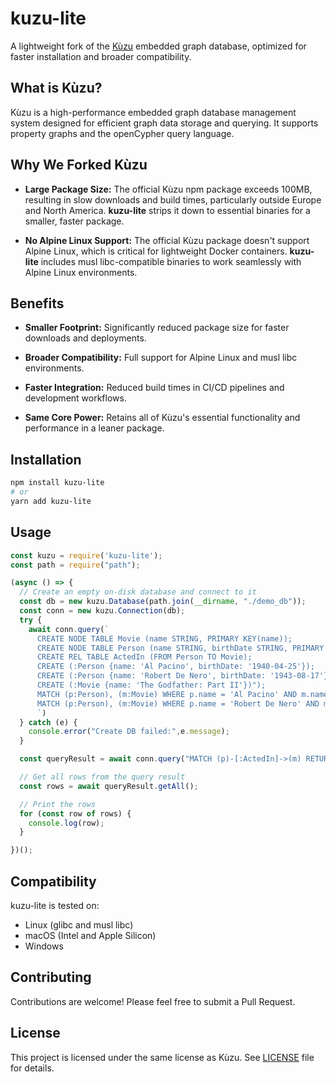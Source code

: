 # kuzu-lite

A lightweight fork of the [Kùzu](https://github.com/kuzudb/kuzu) embedded graph database, optimized for faster installation and broader compatibility.

## What is Kùzu?

Kùzu is a high-performance embedded graph database management system designed for efficient graph data storage and querying. It supports property graphs and the openCypher query language.

## Why We Forked Kùzu

- **Large Package Size:** The official Kùzu npm package exceeds 100MB, resulting in slow downloads and build times, particularly outside Europe and North America. **kuzu-lite** strips it down to essential binaries for a smaller, faster package.

- **No Alpine Linux Support:** The official Kùzu package doesn't support Alpine Linux, which is critical for lightweight Docker containers. **kuzu-lite** includes musl libc-compatible binaries to work seamlessly with Alpine Linux environments.

## Benefits

- **Smaller Footprint:** Significantly reduced package size for faster downloads and deployments.

- **Broader Compatibility:** Full support for Alpine Linux and musl libc environments.

- **Faster Integration:** Reduced build times in CI/CD pipelines and development workflows.

- **Same Core Power:** Retains all of Kùzu's essential functionality and performance in a leaner package.

## Installation

```bash
npm install kuzu-lite
# or
yarn add kuzu-lite
```

## Usage

```javascript
const kuzu = require('kuzu-lite');
const path = require("path");

(async () => {
  // Create an empty on-disk database and connect to it
  const db = new kuzu.Database(path.join(__dirname, "./demo_db"));
  const conn = new kuzu.Connection(db);
  try {
    await conn.query(`
      CREATE NODE TABLE Movie (name STRING, PRIMARY KEY(name));
      CREATE NODE TABLE Person (name STRING, birthDate STRING, PRIMARY KEY(name));
      CREATE REL TABLE ActedIn (FROM Person TO Movie);
      CREATE (:Person {name: 'Al Pacino', birthDate: '1940-04-25'});
      CREATE (:Person {name: 'Robert De Nero', birthDate: '1943-08-17'});
      CREATE (:Movie {name: 'The Godfather: Part II'})");
      MATCH (p:Person), (m:Movie) WHERE p.name = 'Al Pacino' AND m.name = 'The Godfather: Part II' CREATE (p)-[:ActedIn]->(m);
      MATCH (p:Person), (m:Movie) WHERE p.name = 'Robert De Nero' AND m.name = 'The Godfather: Part II' CREATE (p)-[:ActedIn]->(m);
      `)
  } catch (e) {
    console.error("Create DB failed:",e.message);
  }

  const queryResult = await conn.query("MATCH (p)-[:ActedIn]->(m) RETURN *");

  // Get all rows from the query result
  const rows = await queryResult.getAll();

  // Print the rows
  for (const row of rows) {
    console.log(row);
  }

})();


```

## Compatibility

kuzu-lite is tested on:
- Linux (glibc and musl libc)
- macOS (Intel and Apple Silicon)
- Windows

## Contributing

Contributions are welcome! Please feel free to submit a Pull Request.

## License

This project is licensed under the same license as Kùzu. See [LICENSE](LICENSE) file for details.
